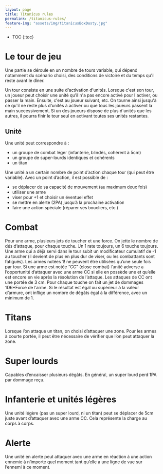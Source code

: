 ```yaml
---
layout: page
title: Titanicus rules
permalink: /titanicus-rules/
feature-img: "assets/img/titanicusBoxDusty.jpg"
---
```


* TOC
{:toc}

# Le tour de jeu

Une partie se déroule en un nombre de tours variable, qui dépend notamment du scénario choisi, des conditions de victoire et du temps qu'il reste avant le dîner.

Un tour consiste en une suite d'activation d'unités. Lorsque c'est son tour, un joueur peut choisir une unité qu'il n'a pas encore activé pour l'activer, ou passer la main. Ensuite, c'est au joueur suivant, etc. On tourne ainsi jusqu'à ce qu'il ne reste plus d'unités à activer ou que tous les joueurs passent la main successivement. Si un des joueurs dispose de plus d'unités que les autres, il pourra finir le tour seul en activant toutes ses unités restantes.

## Unité

Une unité peut correspondre à :
* un groupe de combat léger (infanterie, blindés, cohérent à 5cm)
* un groupe de super-lourds identiques et cohérents
* un titan

Une unité a un certain nombre de point d’action chaque tour (qui peut être variable). Avec un point d’action, il est possible de :
* se déplacer de sa capacité de mouvement (au maximum deux fois)
* utiliser une arme
* viser pour +1 et choisir un éventuel effet
* se mettre en alerte (2PA) jusqu’à la prochaine activation
* faire une action spéciale (réparer ses boucliers, etc.)

# Combat
Pour une arme, plusieurs jets de toucher et une force. On jette le nombre de dés d’attaque, pour chaque touche. Un 1 rate toujours, un 6 touche toujours.
Une arme qui a déjà servi dans le tour subit un modificateur cumulatif de -1 au toucher (il devient de plus en plus dur de viser, ou les combattants sont fatigués). Les armes notées 1! ne peuvent être utilisées qu’une seule fois par tour.
Si une arme est notée “CC” (close combat) l’unité adverse a l’opportunité d’attaquer avec une arme CC si elle en possède une et qu’elle est encore en vie après la résolution de l’attaque.
Les attaques de CC ont une portée de 3 cm. 
Pour chaque touche on fait un jet de dommages 1D6+Force de l’arme. Si le résultat est égal ou supérieur à la valeur d’armure, ont inflige un nombre de dégâts égal à la différence, avec un minimum de 1.  

# Titans
Lorsque l’on attaque un titan, on choisi d’attaquer une zone. Pour les armes à courte portée, il peut être nécessaire de vérifier que l’on peut attaquer la zone.

# Super lourds
Capables d’encaisser plusieurs dégâts. En général, un super lourd perd 1PA par dommage reçu.

# Infanterie et unités légères
Une unité légère (pas un super lourd, ni un titan) peut se déplacer de 5cm juste avant d’attaquer avec une arme CC. Cela représente la charge au corps à corps.
# Alerte
Une unité en alerte peut attaquer avec une arme en réaction à une action ennemie à n’importe quel moment tant qu’elle a une ligne de vue sur l’ennemi à ce moment.
